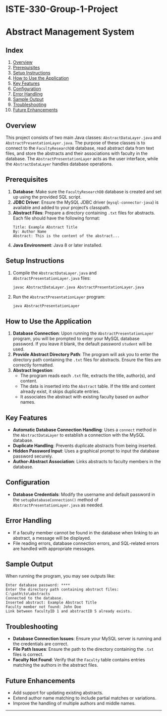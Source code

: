 # ISTE-330-Group-1-Project

# Abstract Management System

## Index
1. [Overview](#overview)
2. [Prerequisites](#prerequisites)
3. [Setup Instructions](#setup-instructions)
4. [How to Use the Application](#how-to-use-the-application)
5. [Key Features](#key-features)
6. [Configuration](#configuration)
7. [Error Handling](#error-handling)
8. [Sample Output](#sample-output)
9. [Troubleshooting](#troubleshooting)
10. [Future Enhancements](#future-enhancements)

## Overview
This project consists of two main Java classes: `AbstractDataLayer.java` and `AbstractPresentationLayer.java`. The purpose of these classes is to connect to the `FacultyResearchDB` database, read abstract data from text files, and store the abstracts and their associations with faculty in the database. The `AbstractPresentationLayer` acts as the user interface, while the `AbstractDataLayer` handles database operations.

## Prerequisites
1. **Database**: Make sure the `FacultyResearchDB` database is created and set up using the provided SQL script.
2. **JDBC Driver**: Ensure the MySQL JDBC driver (`mysql-connector-java`) is available and added to your project’s classpath.
3. **Abstract Files**: Prepare a directory containing `.txt` files for abstracts. Each file should have the following format:
   ```
   Title: Example Abstract Title
   By: Author Name
   Abstract: This is the content of the abstract...
   ```
4. **Java Environment**: Java 8 or later installed.

## Setup Instructions
1. Compile the `AbstractDataLayer.java` and `AbstractPresentationLayer.java` files:
   ```bash
   javac AbstractDataLayer.java AbstractPresentationLayer.java
   ```
2. Run the `AbstractPresentationLayer` program:
   ```bash
   java AbstractPresentationLayer
   ```

## How to Use the Application
1. **Database Connection**: Upon running the `AbstractPresentationLayer` program, you will be prompted to enter your MySQL database password. If you leave it blank, the default password `student` will be used.
2. **Provide Abstract Directory Path**: The program will ask you to enter the directory path containing the `.txt` files for abstracts. Ensure the files are correctly formatted.
3. **Abstract Ingestion**:
   - The program reads each `.txt` file, extracts the title, author(s), and content.
   - The data is inserted into the `Abstract` table. If the title and content already exist, it skips duplicate entries.
   - It associates the abstract with existing faculty based on author names.

## Key Features
- **Automatic Database Connection Handling**: Uses a `connect` method in the `AbstractDataLayer` to establish a connection with the MySQL database.
- **Duplicate Handling**: Prevents duplicate abstracts from being inserted.
- **Hidden Password Input**: Uses a graphical prompt to input the database password securely.
- **Author-Abstract Association**: Links abstracts to faculty members in the database.

## Configuration
- **Database Credentials**: Modify the username and default password in the `setupDatabaseConnection()` method of `AbstractPresentationLayer.java` as needed.

## Error Handling
- If a faculty member cannot be found in the database when linking to an abstract, a message will be displayed.
- File reading errors, database connection errors, and SQL-related errors are handled with appropriate messages.

## Sample Output
When running the program, you may see outputs like:
```
Enter database password: ****
Enter the directory path containing abstract files: C:\path\to\abstracts
Connected to the database.
Inserted abstract: Example Abstract Title
Faculty member not found: John Doe
Link between facultyID 1 and abstractID 5 already exists.
```

## Troubleshooting
- **Database Connection Issues**: Ensure your MySQL server is running and the credentials are correct.
- **File Path Issues**: Ensure the path to the directory containing the `.txt` files is correct.
- **Faculty Not Found**: Verify that the `Faculty` table contains entries matching the authors in the abstract files.

## Future Enhancements
- Add support for updating existing abstracts.
- Extend author name matching to include partial matches or variations.
- Improve the handling of multiple authors and middle names.

----

